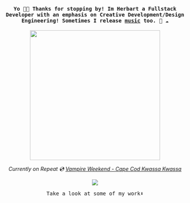 
<h4 align="center"><samp> Yo 👋🏾 Thanks for stopping by! Im Herbart a Fullstack Developer with an emphasis on Creative Development/Design Engineering! Sometimes I release <a href="https://www.youtube.com/watch?v=QTTAcjfxm3c">music</a> too. 🐍 ☁️</samp></h4>

<p align="center">
  <img width="350" src="https://media.giphy.com/media/v1.Y2lkPWVjZjA1ZTQ3eXkzMHVlYXNnZmw1NnMzdjExa24ydTRyaHhmamF4bGRpeGJob3JvZCZlcD12MV9naWZzX3NlYXJjaCZjdD1n/6gvtBUGmqwCn2SwxDS/giphy.gif">
</p>


<p align="center">
<em>Currently on Repeat 💿 <a href="https://youtu.be/9wHl9qRsMzw?si=kVObY0O4qUgHfu6d">Vampire Weekend - Cape Cod Kwassa Kwassa</a></em>
</p>

<p align="center">
<a href= "https://x.com/herb_dev"><img src="https://img.icons8.com/material-outlined/32/000000/twitter.png"/></a>
</p>

<p align="center"><samp>
Take a look at some of my work⬇️  
  </samp>
</p>





<!-- ![](https://visitor-badge.glitch.me/badge?page_id=ari-hacks.ari-hacks)
 -->
<!--
**ari-hacks/ari-hacks** is a ✨ _special_ ✨ repository because its `README.md` (this file) appears on your GitHub profile.

Here are some ideas to get you started:

- 🔭 I’m currently working on ...
- 🌱 I’m currently learning ...
- 👯 I’m looking to collaborate on ...
- 🤔 I’m looking for help with ...
- 💬 Ask me about ...
- 📫 How to reach me: ...
- 😄 Pronouns: ...
- ⚡ Fun fact: ...
-->
